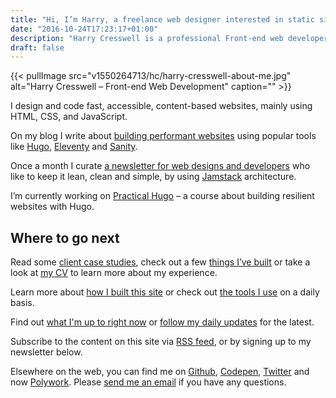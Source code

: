 ```yaml
---
title: "Hi, I’m Harry, a freelance web designer interested in static sites, privacy and web performance."
date: "2016-10-24T17:23:17+01:00"
description: "Harry Cresswell is a professional Front-end web developer based in London, England. Read technical articles and notes on design and code."
draft: false
---
```


{{< pullImage src="v1550264713/hc/harry-cresswell-about-me.jpg" alt="Harry Cresswell – Front-end Web Development" caption="" >}}

I design and code fast, accessible, content-based websites, mainly using HTML, CSS, and JavaScript.

On my blog I write about [building performant websites](/writing/) using popular tools like [Hugo](/topics/hugo/), [Eleventy](/topics/eleventy/) and [Sanity](/topics/sanity/).

Once a month I curate [a newsletter for web designs and developers](/newsletter/) who like to keep it lean, clean and simple, by using [Jamstack](https://jamstack.org/) architecture.

I’m currently working on [Practical Hugo](https://practicalhugo.com/) – a course about building resilient websites with Hugo.

## Where to go next

Read some [client case studies](/topics/case-study/), check out a few [things I’ve built](/things) or take a look at [my CV](pdf/harry-cresswell-cv-aug-21.pdf) to learn more about my experience. 

Learn more about [how I built this site](/build/) or check out [the tools I use](/uses/) on a daily basis.

Find out [what I'm up to right now](/now/) or [follow my daily updates](/updates) for the latest.

Subscribe to the content on this site via [RSS feed](/feeds/), or by signing up to my newsletter below.

Elsewhere on the web, you can find me on [Github](https://github.com/harrycresswell), [Codepen](https://codepen.io/harrycresswell), [Twitter](https://twitter.com/harrycresswell) and now [Polywork](https://www.polywork.com/harrycresswell). Please [send me an email](mailto:studio@harrycresswell.com) if you have any questions.